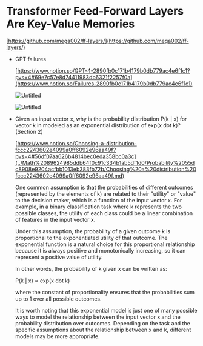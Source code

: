 # Transformer Feed-Forward Layers Are Key-Value Memories

[https://github.com/mega002/ff-layers/](https://github.com/mega002/ff-layers/)

- GPT failures
    
    [https://www.notion.so/GPT-4-2890fb0c171b4179b0db779ac4e6f1c1?pvs=4#69e7c57e8d74411983db6321f2257f0a](https://www.notion.so/Failures-2890fb0c171b4179b0db779ac4e6f1c1)
    
    ![Untitled](Transformer%20Feed-Forward%20Layers%20Are%20Key-Value%20Memo%200a97101d5550430d8ef5e0a4c8016253/Untitled.png)
    
    ![Untitled](Transformer%20Feed-Forward%20Layers%20Are%20Key-Value%20Memo%200a97101d5550430d8ef5e0a4c8016253/Untitled%201.png)
    

- Given an input vector x, why is the probability distribution P(k | x) for vector k in modeled as an exponential distribution of exp(x dot k)? (Section 2)
    
    [https://www.notion.so/Choosing-a-distribution-fccc2243602e4099a0ff6092e96aa49f?pvs=4#56df07aa626b4814bec0eda358bc0a3c](../Math%2089624985ddb64f0c91c334b1ab5df1d0/Probability%2055dc8908e9204acfbb1013eb383fb72b/Choosing%20a%20distribution%20fccc2243602e4099a0ff6092e96aa49f.md)
    
    One common assumption is that the probabilities of different outcomes (represented by the elements of k) are related to their "utility" or "value" to the decision maker, which is a function of the input vector x. For example, in a binary classification task where k represents the two possible classes, the utility of each class could be a linear combination of features in the input vector x.
    
    Under this assumption, the probability of a given outcome k is proportional to the exponentiated utility of that outcome. The exponential function is a natural choice for this proportional relationship because it is always positive and monotonically increasing, so it can represent a positive value of utility.
    
    In other words, the probability of k given x can be written as:
    
    P(k | x) ∝ exp(x dot k)
    
    where the constant of proportionality ensures that the probabilities sum up to 1 over all possible outcomes.
    
    It is worth noting that this exponential model is just one of many possible ways to model the relationship between the input vector x and the probability distribution over outcomes. Depending on the task and the specific assumptions about the relationship between x and k, different models may be more appropriate.